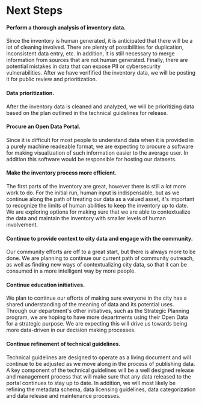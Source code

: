# Next Steps

#### Perform a thorough analysis of inventory data.
Since the inventory is human generated, it is anticipated that there will be a lot of cleaning involved. There are plenty of possibilities for duplication, inconsistent data entry, etc. In addition, it is still necessary to merge information from sources that are not human generated. Finally, there are potential mistakes in data that can expose PII or cybersecurity vulnerabilities. After we have verifified the inventory data, we will be posting it for public review and prioritization.

#### Data prioritization.
After the inventory data is cleaned and analyzed, we will be prioritizing data based on the plan outlined in the technical guidelines for release.

#### Procure an Open Data Portal.
Since it is difficult for most people to understand data when it is provided in a purely machine readeable format, we are expecting to procure a software for making visualization of such information easier to the average user.  In addition this software would be responsible for hosting our datasets.

#### Make the inventory process more efficient.
The first parts of the inventory are great, however there is still a lot more work to do.  For the initial run, human input is indispensable, but as we continue along the path of treating our data as a valued asset, it's important to recognize the limits of human abilities to keep the inventory up to date.  We are exploring options for making sure that we are able to contextualize the data and maintain the inventory with smaller levels of human involvement.

#### Continue to provide context to city data and engage with the community.
Our community efforts are off to a great start, but there is always more to be done.  We are planning to continue our current path of community outreach, as well as finding new ways of contextualizing city data, so that it can be consumed in a more intelligent way by more people.

#### Continue education initiatives.
We plan to continue our efforts of making sure everyone in the city has a shared understanding of the meaning of data and its potential uses.  Through our department's other initiatives, such as the Strategic Planning program, we are hoping to have more departments using their Open Data for a strategic purpose.  We are expecting this will drive us towards being more data-driven in our decision making processes.

#### Continue refinement of technical guidelines.
Technical guidelines are designed to operate as a living document and will continue to be adjusted as we move along in the process of publishing data.  A key component of the technical guidelines will be a well designed release and management process that will make sure that any data released to the portal continues to stay up to date.  In addition, we will most likely be refining the metadata schema, data licensing guidelines, data categorization and data release and maintenance processes.  
